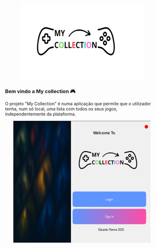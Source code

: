 <p align="center">
  <img src="source/MyCollection-removebg-preview.png" width="400" height="250">
</p>

### Bem vindo a My collection 🎮

O projeto "My Collection" é numa aplicação que permite que o utilizador tenha, num só local, uma lista com todos os seus jogos, independentemente da plataforma.

<p align="center">
  <img src="source/MyCollection_Login.png" width="450" height="400">
</p>
